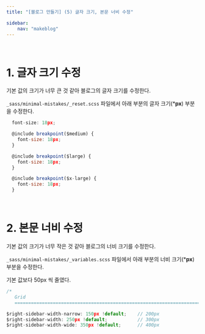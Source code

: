 ```yaml
---
title: "[블로그 만들기] (5) 글자 크기, 본문 너비 수정"

sidebar:
    nav: "makeblog"
---
```


<br/>




# 1. 글자 크기 수정

기본 값의 크기가 너무 큰 것 같아 블로그의 글자 크기를 수정한다. 

`_sass/minimal-mistakes/_reset.scss` 파일에서 아래 부분의 글자 크기(***px**) 부분을 수정한다.

```javascript
  font-size: 18px;

  @include breakpoint($medium) {
    font-size: 18px;
  }

  @include breakpoint($large) {
    font-size: 18px; 
  }

  @include breakpoint($x-large) {
    font-size: 18px;
  }
```

<br/>




# 2. 본문 너비 수정

기본 값의 크기가 너무 작은 것 같아 블로그의 너비 크기를 수정한다.

`_sass/minimal-mistakes/_variables.scss` 파일에서 아래 부분의 너비 크기(***px**) 부분을 수정한다.

기본 값보다 50px 씩 줄였다.

```javascript
/*
   Grid
   ========================================================================== */

$right-sidebar-width-narrow: 150px !default;    // 200px
$right-sidebar-width: 250px !default;           // 300px
$right-sidebar-width-wide: 350px !default;      // 400px
```